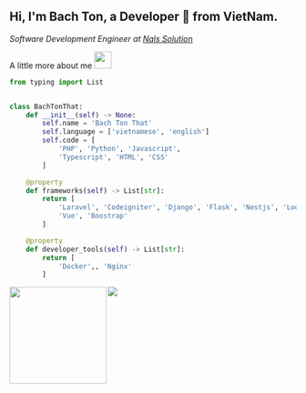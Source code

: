 ## Hi, I'm Bach Ton, a Developer 🚀 from VietNam.

<p><em>
Software Development Engineer at <a href="https://nals.vn/">Nals Solution</a><br>
</em></p>

A little more about me <img src="https://media.giphy.com/media/WUlplcMpOCEmTGBtBW/giphy.gif" width="30"> 
```python
from typing import List


class BachTonThat:
    def __init__(self) -> None:
        self.name = 'Bach Ton That'
        self.language = ['vietnamese', 'english']
        self.code = [
            'PHP', 'Python', 'Javascript',
            'Typescript', 'HTML', 'CSS'
        ]

    @property
    def frameworks(self) -> List[str]:
        return [
            'Laravel', 'Codeigniter', 'Django', 'Flask', 'Nestjs', 'Looppack', 'Express'
            'Vue', 'Boostrap'
        ]

    @property
    def developer_tools(self) -> List[str]:
        return [
            'Docker',, 'Nginx'
        ]

```

<div>
<img height="170"  align="left" src="https://github-readme-stats.vercel.app/api?username=bachloxo&theme=tokyonight&show_icons=true&count_private=true&include_all_commits=true" />
<img src="https://github-readme-stats.vercel.app/api/top-langs/?username=bachloxo&hide=jupyter%20notebook&theme=tokyonight&langs_count=6&layout=compact" />
</div>
